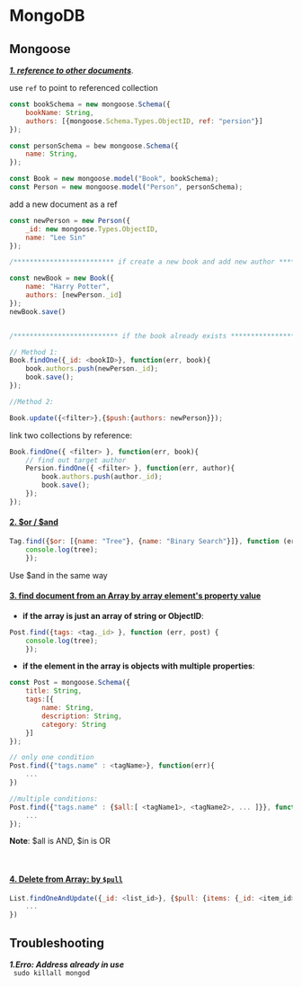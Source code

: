 # MongoDB

## Mongoose
***<u>1. reference to other documents</u>***.   

use `ref` to point to referenced collection

```javascript
const bookSchema = new mongoose.Schema({
	bookName: String,
	authors: [{mongoose.Schema.Types.ObjectID, ref: "persion"}]        //use array
});

const personSchema = bew mongoose.Schema({
	name: String,
});

const Book = new mongoose.model("Book", bookSchema);
const Person = new mongoose.model("Person", personSchema);
```

add a new document as a ref    

```javascript
const newPerson = new Person({
	_id: new mongoose.Types.ObjectID,
	name: "Lee Sin"
});

/************************* if create a new book and add new author ***************************/

const newBook = new Book({
	name: "Harry Potter",
	authors: [newPerson._id]
});
newBook.save()


/************************** if the book already exists *********************************/

// Method 1:
Book.findOne({_id: <bookID>}, function(err, book){
	book.authors.push(newPerson._id);
	book.save();
});

//Method 2:

Book.update({<filter>},{$push:{authors: newPerson}});
```

link two collections by reference:

```javascript
Book.findOne({ <filter> }, function(err, book){
	// find out target author
	Persion.findOne({ <filter> }, function(err, author){
		book.authors.push(author._id);
		book.save();
	});
});
```

#### <u>2. $or / $and</u>    

```javascript
Tag.find({$or: [{name: "Tree"}, {name: "Binary Search"}]}, function (err, tree) {
    console.log(tree);
    });
```
Use $and in the same way     



#### <u>3. find document from an __Array__ by  array element's property value</u>    

* __if the array is just an array of string or ObjectID__:         
  
```javascript
Post.find({tags: <tag._id> }, function (err, post) {
    console.log(tree);
    });
```

* __if the element in the array is objects with multiple properties__:    
  
```javascript
const Post = mongoose.Schema({
	title: String,
	tags:[{
		name: String,
		description: String,
		category: String
	}]
});

// only one condition
Post.find({"tags.name" : <tagName>}, function(err){
	...
})

//multiple conditions:
Post.find({"tags.name" : {$all:[ <tagName1>, <tagName2>, ... ]}}, function(err){
	...
});

```

__Note__: $all is AND, $in is OR

​     

#### <u>4. Delete from Array: by `$pull`</u>

```javascript
List.findOneAndUpdate({_id: <list_id>}, {$pull: {items: {_id: <item_id>}}}, function(){
    ...
})
```



## Troubleshooting
***1.Erro: Address already in use***		    
` sudo killall mongod`